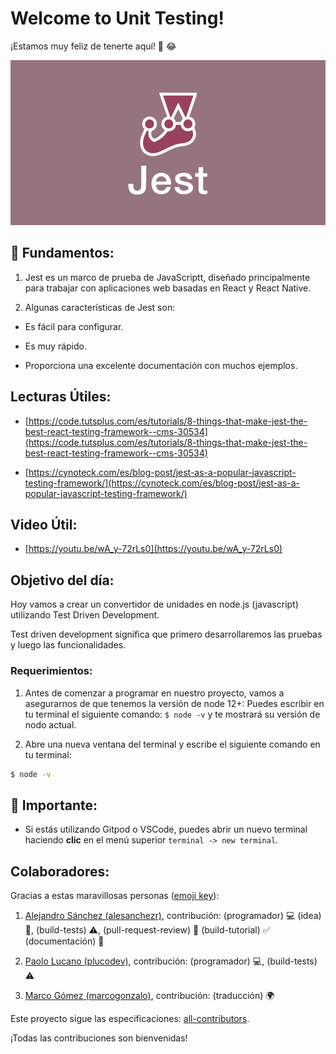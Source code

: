 #  Welcome to Unit Testing!

¡Estamos muy feliz de tenerte aquí! 🎉 😂

![welcome jest](../../assets/welcome.png)

## 💬 Fundamentos:

1.  Jest es un marco de prueba de JavaScriptt, diseñado principalmente para trabajar con aplicaciones web basadas en React y React Native.

2.  Algunas características de Jest son:

+ Es fácil para configurar.

+ Es muy rápido.

+ Proporciona una excelente documentación con muchos ejemplos.

## Lecturas Útiles:

+ [https://code.tutsplus.com/es/tutorials/8-things-that-make-jest-the-best-react-testing-framework--cms-30534](https://code.tutsplus.com/es/tutorials/8-things-that-make-jest-the-best-react-testing-framework--cms-30534)

+ [https://cynoteck.com/es/blog-post/jest-as-a-popular-javascript-testing-framework/](https://cynoteck.com/es/blog-post/jest-as-a-popular-javascript-testing-framework/)

## Video Útil:

+ [https://youtu.be/wA_y-72rLs0](https://youtu.be/wA_y-72rLs0)

## Objetivo del día:

Hoy vamos a crear un convertidor de unidades en node.js (javascript) utilizando Test Driven Development.

Test driven development significa que primero desarrollaremos las pruebas y luego las funcionalidades.

### Requerimientos:

1. Antes de comenzar a programar en nuestro proyecto, vamos a asegurarnos de que tenemos la versión de node 12+: Puedes escribir en tu terminal el siguiente comando: `$ node -v` y te mostrará su versión de nodo actual.

2. Abre una nueva ventana del terminal y escribe el siguiente comando en tu terminal:

```bash 
$ node -v
```

## 🔎 Importante:

+ Si estás utilizando Gitpod o VSCode, puedes abrir un nuevo terminal haciendo **clic** en el menú superior `terminal -> new terminal`.

## Colaboradores:

Gracias a estas maravillosas personas ([emoji key](https://github.com/kentcdodds/all-contributors#emoji-key)):

1. [Alejandro Sánchez (alesanchezr)](https://github.com/alesanchezr), contribución: (programador) :computer: (idea) 🤔, (build-tests) :warning:, (pull-request-review) :eyes: (build-tutorial) :white_check_mark: (documentación) :book:

2. [Paolo Lucano (plucodev)](https://github.com/plucodev), contribución: (programador) :computer:, (build-tests) :warning:

3. [Marco Gómez (marcogonzalo)](https://github.com/marcogonzalo), contribución: (traducción) :earth_africa:

Este proyecto sigue las especificaciones: [all-contributors](https://github.com/kentcdodds/all-contributors). 

¡Todas las contribuciones son bienvenidas!


